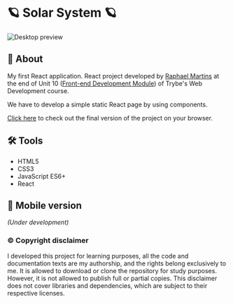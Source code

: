# :ringed_planet: Solar System :ringed_planet:

![Desktop preview](./public/preview.gif)

## :page_with_curl: About

My first React application. React project developed by [Raphael Martins](https://www.linkedin.com/in/raphaelameidamartins/) at the end of Unit 10 ([Front-end Development Module](https://github.com/raphaelalmeidamartins/trybe_exercicios/tree/main/2_Desenvolvimento-Front-end)) of Trybe's Web Development course.

We have to develop a simple static React page by using components.

[Click here](https://raphaelalmeidamartins.github.io/solar-system) to check out the final version of the project on your browser.

## :hammer_and_wrench: Tools

* HTML5
* CSS3
* JavaScript ES6+
* React

## :iphone: Mobile version

_(Under development)_

### :copyright: Copyright disclaimer

I developed this project for learning purposes, all the code and documentation texts are my authorship, and the rights belong exclusively to me. It is allowed to download or clone the repository for study purposes. However, it is not allowed to publish full or partial copies. This disclaimer does not cover libraries and dependencies, which are subject to their respective licenses.
